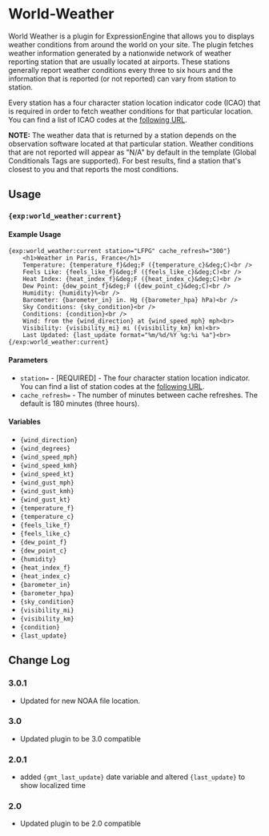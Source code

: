 # World-Weather

World Weather is a plugin for ExpressionEngine that allows you to displays weather conditions from around the world on your site. The plugin fetches weather information generated by a nationwide network of weather reporting station that are usually located at airports. These stations generally report weather conditions every three to six hours and the information that is reported (or not reported) can vary from station to station.

Every station has a four character station location indicator code (ICAO) that is required in order to fetch weather conditions for that particular location. You can find a list of ICAO codes at the [following URL](http://weather.gov/tg/siteloc.shtml).

**NOTE:** The weather data that is returned by a station depends on the observation software located at that particular station. Weather conditions that are not reported will appear as "N/A" by default in the template (Global Conditionals Tags are supported). For best results, find a station that's closest to you and that reports the most conditions.

## Usage

### `{exp:world_weather:current}`

#### Example Usage

```
{exp:world_weather:current station="LFPG" cache_refresh="300"}
	<h1>Weather in Paris, France</h1>
	Temperature: {temperature_f}&deg;F ({temperature_c}&deg;C)<br />
	Feels Like: {feels_like_f}&deg;F ({feels_like_c}&deg;C)<br />
	Heat Index: {heat_index_f}&deg;F ({heat_index_c}&deg;C)<br />
	Dew Point: {dew_point_f}&deg;F ({dew_point_c}&deg;C)<br />
	Humidity: {humidity}%<br />
	Barometer: {barometer_in} in. Hg ({barometer_hpa} hPa)<br />
	Sky Conditions: {sky_condition}<br />
	Conditions: {condition}<br />
	Wind: from the {wind_direction} at {wind_speed_mph} mph<br>
	Visibility: {visibility_mi} mi ({visibility_km} km)<br>
	Last Updated: {last_update format="%m/%d/%Y %g:%i %a"}<br>
{/exp:world_weather:current}
```

#### Parameters

- `station=` - [REQUIRED] - The four character station location indicator. You can find a list of station codes at the [following URL](http://weather.gov/tg/siteloc.shtml).
- `cache_refresh=` - The number of minutes between cache refreshes. The default is 180 minutes (three hours).

#### Variables

- `{wind_direction}`
- `{wind_degrees}`
- `{wind_speed_mph}`
- `{wind_speed_kmh}`
- `{wind_speed_kt}`
- `{wind_gust_mph}`
- `{wind_gust_kmh}`
- `{wind_gust_kt}`
- `{temperature_f}`
- `{temperature_c}`
- `{feels_like_f}`
- `{feels_like_c}`
- `{dew_point_f}`
- `{dew_point_c}`
- `{humidity}`
- `{heat_index_f}`
- `{heat_index_c}`
- `{barometer_in}`
- `{barometer_hpa}`
- `{sky_condition}`
- `{visibility_mi}`
- `{visibility_km}`
- `{condition}`
- `{last_update}`

## Change Log

### 3.0.1

- Updated for new NOAA file location.

### 3.0

- Updated plugin to be 3.0 compatible

### 2.0.1

- added `{gmt_last_update}` date variable and altered `{last_update}` to show localized time

### 2.0

- Updated plugin to be 2.0 compatible
